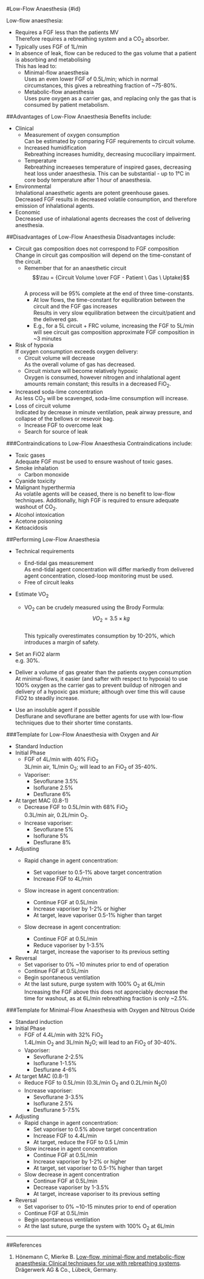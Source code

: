 #Low-Flow Anaesthesia {#id}

Low-flow anaesthesia:
* Requires a FGF less than the patients MV  
Therefore requires a rebreathing system and a CO<sub>2</sub> absorber.
* Typically uses FGF of 1L/min
* In absence of leak, flow can be reduced to the gas volume that a patient is absorbing and metabolising  
This has lead to:
	* Minimal-flow anaesthesia  
	Uses an even lower FGF of 0.5L/min; which in normal circumstances, this gives a rebreathing fraction of ~75-80%.
	* Metabolic-flow anaesthesia  
	Uses pure oxygen as a carrier gas, and replacing only the gas that is consumed by patient metabolism.

##Advantages of Low-Flow Anaesthesia
Benefits include:
* Clinical
	* Measurement of oxygen consumption  
	Can be estimated by comparing FGF requirements to circuit volume.
	* Increased humidification  
	Rebreathing increases humidity, decreasing mucociliary impairment.
	* Temperature  
	Rebreathing increaeses temperature of inspired gases, decreasing heat loss under anaesthesia. This can be substantial - up to 1°C in core body temperature after 1 hour of anaesthesia.
* Environmental  
Inhalational anaesthetic agents are potent greenhouse gases. Decreased FGF results in decreased volatile consumption, and therefore emission of inhalational agents.
* Economic  
Decreased use of inhalational agents decreases the cost of delivering anesthesia.


##Disadvantages of Low-Flow Anaesthesia
Disadvantages include:
* Circuit gas composition does not correspond to FGF composition  
Change in circuit gas composition will depend on the time-constant of the circuit.
	* Remember that for an anaesthetic circuit $$\tau = {Circuit Volume \over FGF - Patient \ Gas \ Uptake}$$  
	A process will be 95% complete at the end of three time-constants.
		* At low flows, the time-constant for equilibration between the circuit and the FGF gas increases  
		Results in very slow equilibration between the circuit/patient and the delivered gas.
		* E.g., for a 5L circuit + FRC volume, increasing the FGF to 5L/min will see circuit gas composition approximate FGF composition in ~3 minutes
* Risk of hypoxia  
If oxygen consumption exceeds oxygen delivery:
	* Circuit volume will decrease  
	As the overall volume of gas has decreased.
	* Circuit mixture will become relatively hypoxic  
	Oxygen is consumed, however nitrogen and inhalational agent amounts remain constant; this results in a decreased FiO<sub>2</sub>.
* Increased soda-lime concentration  
As less CO<sub>2</sub> will be scavenged, soda-lime consumption will increase.
* Loss of circuit volume  
Indicated by decrease in minute ventilation, peak airway pressure, and collapse of the bellows or resevoir bag.
	* Increase FGF to overcome leak
	* Search for source of leak


###Contraindications to Low-Flow Anaesthesia
Contraindications include:
* Toxic gases  
Adequate FGF must be used to ensure washout of toxic gases.
* Smoke inhalation
	* Carbon monoxide
* Cyanide toxicity
* Malignant hyperthermia  
As volatile agents will be ceased, there is no benefit to low-flow techniques. Additionally, high FGF is required to ensure adequate washout of CO<sub>2</sub>. 
* Alcohol intoxication
* Acetone poisoning
* Ketoacidosis

##Performing Low-Flow Anaesthesia
* Technical requirements
	* End-tidal gas measurement  
	As end-tidal agent concentration will differ markedly from delivered agent concentration, closed-loop monitoring must be used.
	* Free of circuit leaks


* Estimate VO<sub>2</sub>
	* VO<sub>2</sub> can be crudely measured using the Brody Formula: $$ VO_2 = 3.5 \times kg$$  
	This typically overestimates consumption by 10-20%, which introduces a margin of safety.
* Set an FiO2 alarm  
e.g. 30%.
* Deliver a volume of gas greater than the patients oxygen consumption  
At minimal-flows, it easier (and safter with respect to hypoxia) to use 100% oxygen as the carrier gas to prevent buildup of nitrogen and delivery of a hypoxic gas mixture; although over time this will cause FiO2 to steadily increase.
* Use an insoluble agent if possible  
Desflurane and sevoflurane are better agents for use with low-flow techniques due to their shorter time constants.


###Template for Low-Flow Anaesthesia with Oxygen and Air
* Standard Induction
* Initial Phase
	* FGF of 4L/min with 40% FiO<sub>2</sub>  
	3L/min air, 1L/min O<sub>2</sub>; will lead to an FiO<sub>2</sub> of 35-40%.
	* Vaporiser:
		* Sevoflurane 3.5%
		* Isoflurane 2.5%
		* Desflurane 6%
* At target MAC (0.8-1)
	* Decrease FGF to 0.5L/min with 68% FiO<sub>2</sub>  
	0.3L/min air, 0.2L/min O<sub>2</sub>.
	* Increase vaporiser:
		* Sevoflurane 5%
		* Isoflurane 5%
		* Desflurane 8%
* Adjusting
	* Rapid change in agent concentration:
		* Set vaporiser to 0.5-1% above target concentration
		* Increase FGF to 4L/min  

	* Slow increase in agent concentration:
		* Continue FGF at 0.5L/min
		* Increase vaporiser by 1-2% or higher
		* At target, leave vaporiser 0.5-1% higher than target
	* Slow decrease in agent concentration:
		* Continue FGF at 0.5L/min
		* Reduce vaporiser by 1-3.5%
		* At target, increase the vaporiser to its previous setting
* Reversal
	* Set vaporiser to 0% ~10 minutes prior to end of operation
	* Continue FGF at 0.5L/min
	* Begin spontaneous ventilation
	* At the last suture, purge system with 100% O<sub>2</sub> at 6L/min  
	Increasing the FGF above this does not appreciably decrease the time for washout, as at 6L/min rebreathing fraction is only ~2.5%.

###Template for Minimal-Flow Anaesthesia with Oxygen and Nitrous Oxide
* Standard induction
* Initial Phase
	* FGF of 4.4L/min with 32% FiO<sub>2</sub>  
	1.4L/min O<sub>2</sub> and 3L/min N<sub>2</sub>O; will lead to an FiO<sub>2</sub> of 30-40%.
	* Vaporiser:
		* Sevoflurane 2-2.5%
		* Isoflurane 1-1.5%
		* Desflurane 4-6%
* At target MAC (0.8-1)
	* Reduce FGF to 0.5L/min (0.3L/min O<sub>2</sub> and 0.2L/min N<sub>2</sub>O)
	* Increase vaporiser:
		* Sevoflurane 3-3.5%
		* Isoflurane 2.5%
		* Desflurane 5-7.5%
* Adjusting
	* Rapid change in agent concentration:
		* Set vaporiser to 0.5% above target concentration
		* Increase FGF to 4.4L/min
		* At target, reduce the FGF to 0.5 L/min
	* Slow increase in agent concentration
		* Continue FGF at 0.5L/min
		* Increase vaporiser by 1-2% or higher
		* At target, set vaporiser to 0.5-1% higher than target
	* Slow decrease in agent concentration
		* Continue FGF at 0.5L/min
		* Decrease vaporiser by 1-3.5%
		* At target, increase vaporiser to its previous setting
* Reversal
	* Set vaporiser to 0% ~10-15 minutes prior to end of operation
	* Continue FGF at 0.5L/min
	* Begin spontaneous ventilation
	* At the last suture, purge the system with 100% O<sub>2</sub> at 6L/min



---

##References
1. Hönemann C, Mierke B. [Low-flow, minimal-flow and metabolic-flow anaesthesia: Clinical techniques for use with rebreathing systems](https://www.draeger.com/Library/Content/low-minimal-flow-anaesthesie-bk-9067990-en-global.pdf). Drägerwerk AG & Co., Lübeck, Germany.